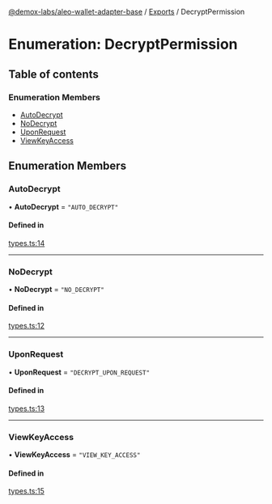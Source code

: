 [@demox-labs/aleo-wallet-adapter-base](../README.md) / [Exports](../modules.md) / DecryptPermission

# Enumeration: DecryptPermission

## Table of contents

### Enumeration Members

- [AutoDecrypt](DecryptPermission.md#autodecrypt)
- [NoDecrypt](DecryptPermission.md#nodecrypt)
- [UponRequest](DecryptPermission.md#uponrequest)
- [ViewKeyAccess](DecryptPermission.md#viewkeyaccess)

## Enumeration Members

### AutoDecrypt

• **AutoDecrypt** = ``"AUTO_DECRYPT"``

#### Defined in

[types.ts:14](https://github.com/demox-labs/leo-wallet-adapter/blob/e633661/packages/core/base/types.ts#L14)

___

### NoDecrypt

• **NoDecrypt** = ``"NO_DECRYPT"``

#### Defined in

[types.ts:12](https://github.com/demox-labs/leo-wallet-adapter/blob/e633661/packages/core/base/types.ts#L12)

___

### UponRequest

• **UponRequest** = ``"DECRYPT_UPON_REQUEST"``

#### Defined in

[types.ts:13](https://github.com/demox-labs/leo-wallet-adapter/blob/e633661/packages/core/base/types.ts#L13)

___

### ViewKeyAccess

• **ViewKeyAccess** = ``"VIEW_KEY_ACCESS"``

#### Defined in

[types.ts:15](https://github.com/demox-labs/leo-wallet-adapter/blob/e633661/packages/core/base/types.ts#L15)
